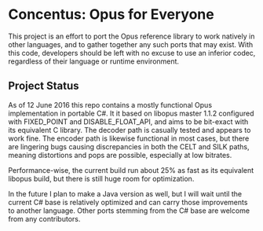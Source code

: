 # Concentus: Opus for Everyone

This project is an effort to port the Opus reference library to work natively in other languages, and to gather together any such ports that may exist. With this code, developers should be left with no excuse to use an inferior codec, regardless of their language or runtime environment.

## Project Status

As of 12 June 2016 this repo contains a mostly functional Opus implementation in portable C#. It it based on libopus master 1.1.2 configured with FIXED_POINT and DISABLE_FLOAT_API, and aims to be bit-exact with its equivalent C library. The decoder path is casually tested and appears to work fine. The encoder path is likewise functional in most cases, but there are lingering bugs causing discrepancies in both the CELT and SILK paths, meaning distortions and pops are possible, especially at low bitrates.

Performance-wise, the current build run about 25% as fast as its equivalent libopus build, but there is still huge room for optimization.

In the future I plan to make a Java version as well, but I will wait until the current C# base is relatively optimized and can carry those improvements to another language. Other ports stemming from the C# base are welcome from any contributors.
